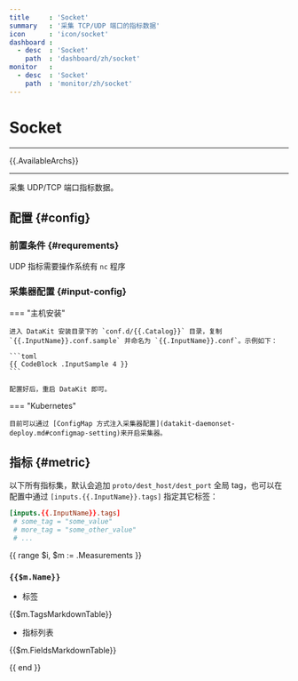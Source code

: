 ```yaml
---
title     : 'Socket'
summary   : '采集 TCP/UDP 端口的指标数据'
icon      : 'icon/socket'
dashboard :
  - desc  : 'Socket'
    path  : 'dashboard/zh/socket'
monitor   :
  - desc  : 'Socket'
    path  : 'monitor/zh/socket'
---
```


<!-- markdownlint-disable MD025 -->
# Socket
<!-- markdownlint-enable -->

---

{{.AvailableArchs}}

---

采集 UDP/TCP 端口指标数据。

## 配置 {#config}

### 前置条件 {#requrements}

UDP 指标需要操作系统有 `nc` 程序

### 采集器配置 {#input-config}

<!-- markdownlint-disable MD046 -->
=== "主机安装"

    进入 DataKit 安装目录下的 `conf.d/{{.Catalog}}` 目录，复制 `{{.InputName}}.conf.sample` 并命名为 `{{.InputName}}.conf`。示例如下：
    
    ```toml
    {{ CodeBlock .InputSample 4 }}
    ```
    
    配置好后，重启 DataKit 即可。

=== "Kubernetes"

    目前可以通过 [ConfigMap 方式注入采集器配置](datakit-daemonset-deploy.md#configmap-setting)来开启采集器。
<!-- markdownlint-enable -->

## 指标 {#metric}

以下所有指标集，默认会追加 `proto/dest_host/dest_port` 全局 tag，也可以在配置中通过 `[inputs.{{.InputName}}.tags]` 指定其它标签：

``` toml
[inputs.{{.InputName}}.tags]
 # some_tag = "some_value"
 # more_tag = "some_other_value"
 # ...
```

{{ range $i, $m := .Measurements }}

### `{{$m.Name}}`

- 标签

{{$m.TagsMarkdownTable}}

- 指标列表

{{$m.FieldsMarkdownTable}}

{{ end }}
